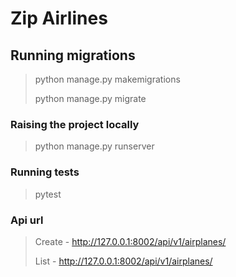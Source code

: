# Zip Airlines

## **Running migrations**
> python manage.py makemigrations
> 
> python manage.py migrate

### **Raising the project locally**
> python manage.py runserver

### **Running tests**
> pytest

### **Api url**
> Create -  http://127.0.0.1:8002/api/v1/airplanes/
> 
> List -  http://127.0.0.1:8002/api/v1/airplanes/